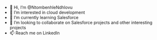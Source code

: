 - 👋 Hi, I’m @NtombenhleNdhlovu
- 👀 I’m interested in cloud development
- 🌱 I’m currently learning Salesforce
- 💞️ I’m looking to collaborate on Salesforce projects and other interesting projects
- 📫 Reach me on LinkedIn

<!---
NtombenhleNdhlovu/NtombenhleNdhlovu is a ✨ special ✨ repository because its `README.md` (this file) appears on your GitHub profile.
You can click the Preview link to take a look at your changes.
--->
